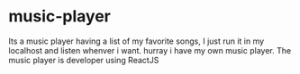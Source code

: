 # music-player
Its a music player having a list of my favorite songs, I just run it in my localhost and listen whenver i want. hurray i have my own music player. The music player is developer using ReactJS
